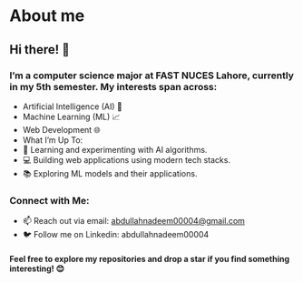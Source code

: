 # About me




## Hi there! 👋
### I’m a computer science major at FAST NUCES Lahore, currently in my 5th semester. My interests span across:

- Artificial Intelligence (AI) 🤖
- Machine Learning (ML) 📈
- Web Development 🌐
- What I’m Up To:
- 🌱 Learning and experimenting with AI algorithms.
- 💻 Building web applications using modern tech stacks.
- 📚 Exploring ML models and their applications.
### Connect with Me:
- 📫 Reach out via email: abdullahnadeem00004@gmail.com
- 🐦 Follow me on Linkedin: abdullahnadeem00004
#### Feel free to explore my repositories and drop a star if you find something interesting! 😊

